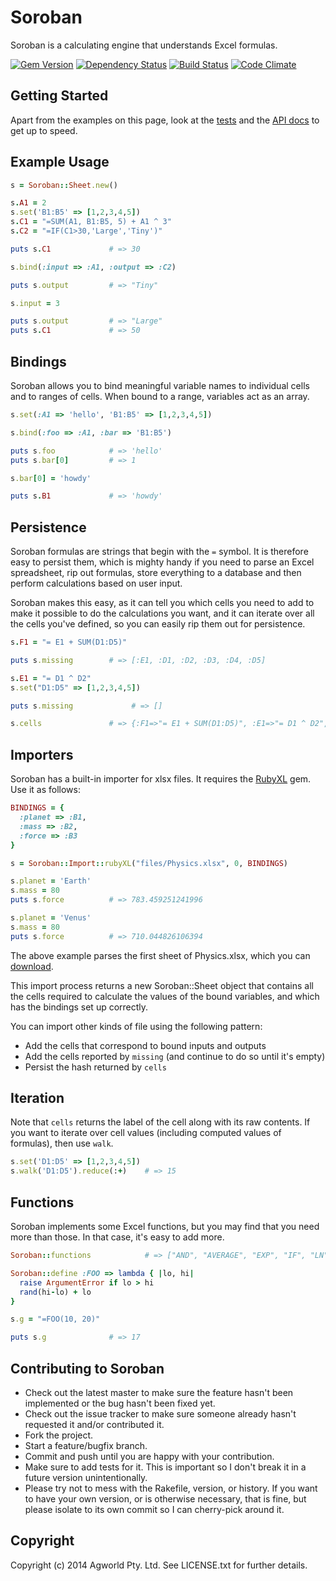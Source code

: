 Soroban
=======

Soroban is a calculating engine that understands Excel formulas.

[![Gem Version](https://badge.fury.io/rb/soroban.svg)](http://badge.fury.io/rb/soroban)
[![Dependency Status](https://gemnasium.com/agworld/soroban.png)](https://gemnasium.com/agworld/soroban)
[![Build Status](https://secure.travis-ci.org/agworld/soroban.png)](http://travis-ci.org/#!/agworld/soroban)
[![Code Climate](https://codeclimate.com/github/agworld/soroban.png)](https://codeclimate.com/github/agworld/soroban)


Getting Started
---------------

Apart from the examples on this page, look at the [tests](https://github.com/agworld/soroban/blob/master/spec/soroban_spec.rb) and the [API docs](http://rubydoc.info/github/agworld/soroban/master/frames) to get up to speed.

Example Usage
-------------

```ruby
s = Soroban::Sheet.new()

s.A1 = 2
s.set('B1:B5' => [1,2,3,4,5])
s.C1 = "=SUM(A1, B1:B5, 5) + A1 ^ 3"
s.C2 = "=IF(C1>30,'Large','Tiny')"

puts s.C1             # => 30

s.bind(:input => :A1, :output => :C2)

puts s.output         # => "Tiny"

s.input = 3

puts s.output         # => "Large"
puts s.C1             # => 50
```

Bindings
--------

Soroban allows you to bind meaningful variable names to individual cells and to ranges of cells. When bound to a range, variables act as an array.

```ruby
s.set(:A1 => 'hello', 'B1:B5' => [1,2,3,4,5])

s.bind(:foo => :A1, :bar => 'B1:B5')

puts s.foo            # => 'hello'
puts s.bar[0]         # => 1

s.bar[0] = 'howdy'

puts s.B1             # => 'howdy'
```

Persistence
-----------

Soroban formulas are strings that begin with the `=` symbol. It is therefore
easy to persist them, which is mighty handy if you need to parse an Excel
spreadsheet, rip out formulas, store everything to a database and then perform
calculations based on user input.

Soroban makes this easy, as it can tell you which cells you need to add to make
it possible to do the calculations you want, and it can iterate over all the
cells you've defined, so you can easily rip them out for persistence.

```ruby
s.F1 = "= E1 + SUM(D1:D5)"

puts s.missing        # => [:E1, :D1, :D2, :D3, :D4, :D5]

s.E1 = "= D1 ^ D2"
s.set("D1:D5" => [1,2,3,4,5])

puts s.missing             # => []

s.cells               # => {:F1=>"= E1 + SUM(D1:D5)", :E1=>"= D1 ^ D2", :D1=>"1", :D2=>"2", :D3=>"3", :D4=>"4", :D5=>"5"}
```

Importers
---------

Soroban has a built-in importer for xlsx files. It requires the [RubyXL](https://github.com/gilt/rubyXL) gem. Use it as follows:

```ruby
BINDINGS = {
  :planet => :B1,
  :mass => :B2,
  :force => :B3
}

s = Soroban::Import::rubyXL("files/Physics.xlsx", 0, BINDINGS)

s.planet = 'Earth'
s.mass = 80
puts s.force          # => 783.459251241996

s.planet = 'Venus'
s.mass = 80
puts s.force          # => 710.044826106394
```

The above example parses the first sheet of Physics.xlsx, which you can [download](https://github.com/agworld/soroban/raw/master/files/Physics.xlsx).

This import process returns a new Soroban::Sheet object that contains all the
cells required to calculate the values of the bound variables, and which has the
bindings set up correctly.

You can import other kinds of file using the following pattern:

* Add the cells that correspond to bound inputs and outputs
* Add the cells reported by `missing` (and continue to do so until it's empty)
* Persist the hash returned by `cells`

Iteration
---------

Note that `cells` returns the label of the cell along with its raw contents. If
you want to iterate over cell values (including computed values of formulas),
then use `walk`.

```ruby
s.set('D1:D5' => [1,2,3,4,5])
s.walk('D1:D5').reduce(:+)    # => 15
```

Functions
---------

Soroban implements some Excel functions, but you may find that you need more
than those. In that case, it's easy to add more.

```ruby
Soroban::functions            # => ["AND", "AVERAGE", "EXP", "IF", "LN", "MAX", "MIN", "NOT", "OR", "SUM", "VLOOKUP"]

Soroban::define :FOO => lambda { |lo, hi|
  raise ArgumentError if lo > hi
  rand(hi-lo) + lo
}

s.g = "=FOO(10, 20)"

puts s.g              # => 17
```

Contributing to Soroban
-----------------------
 
* Check out the latest master to make sure the feature hasn't been implemented or the bug hasn't been fixed yet.
* Check out the issue tracker to make sure someone already hasn't requested it and/or contributed it.
* Fork the project.
* Start a feature/bugfix branch.
* Commit and push until you are happy with your contribution.
* Make sure to add tests for it. This is important so I don't break it in a future version unintentionally.
* Please try not to mess with the Rakefile, version, or history. If you want to have your own version, or is otherwise necessary, that is fine, but please isolate to its own commit so I can cherry-pick around it.

Copyright
---------

Copyright (c) 2014 Agworld Pty. Ltd. See LICENSE.txt for further details.

